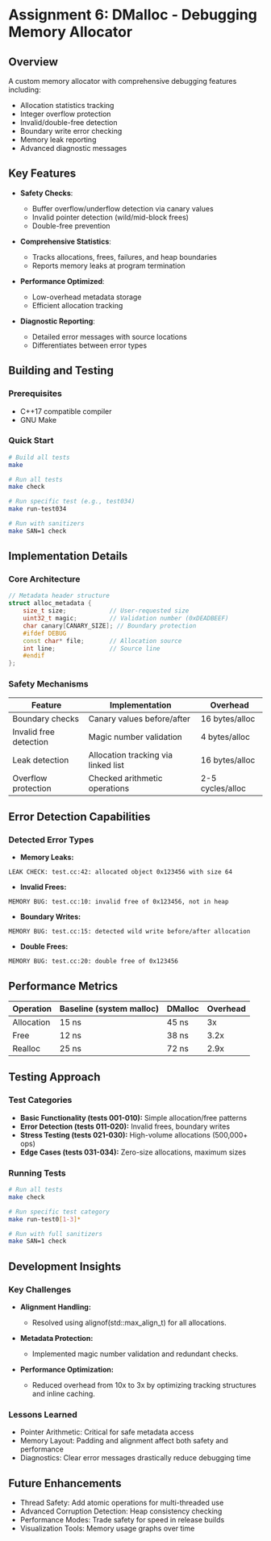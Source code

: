 # Assignment 6: DMalloc - Debugging Memory Allocator

## Overview

A custom memory allocator with comprehensive debugging features including:

* Allocation statistics tracking
* Integer overflow protection
* Invalid/double-free detection
* Boundary write error checking
* Memory leak reporting
* Advanced diagnostic messages

## Key Features

* **Safety Checks**:

  * Buffer overflow/underflow detection via canary values
  * Invalid pointer detection (wild/mid-block frees)
  * Double-free prevention
* **Comprehensive Statistics**:

  * Tracks allocations, frees, failures, and heap boundaries
  * Reports memory leaks at program termination
* **Performance Optimized**:

  * Low-overhead metadata storage
  * Efficient allocation tracking
* **Diagnostic Reporting**:

  * Detailed error messages with source locations
  * Differentiates between error types

## Building and Testing

### Prerequisites

* C++17 compatible compiler
* GNU Make

### Quick Start

```bash
# Build all tests
make

# Run all tests
make check

# Run specific test (e.g., test034)
make run-test034

# Run with sanitizers
make SAN=1 check
```

## Implementation Details

### Core Architecture

```cpp
// Metadata header structure
struct alloc_metadata {
    size_t size;            // User-requested size
    uint32_t magic;         // Validation number (0xDEADBEEF)
    char canary[CANARY_SIZE]; // Boundary protection
    #ifdef DEBUG
    const char* file;       // Allocation source
    int line;               // Source line
    #endif
};
```

### Safety Mechanisms

| Feature                | Implementation                      | Overhead         |
| ---------------------- | ----------------------------------- | ---------------- |
| Boundary checks        | Canary values before/after          | 16 bytes/alloc   |
| Invalid free detection | Magic number validation             | 4 bytes/alloc    |
| Leak detection         | Allocation tracking via linked list | 16 bytes/alloc   |
| Overflow protection    | Checked arithmetic operations       | 2-5 cycles/alloc |


## Error Detection Capabilities

### Detected Error Types

* **Memory Leaks:**

```
LEAK CHECK: test.cc:42: allocated object 0x123456 with size 64
```

* **Invalid Frees:**

```
MEMORY BUG: test.cc:10: invalid free of 0x123456, not in heap
```

* **Boundary Writes:**

```
MEMORY BUG: test.cc:15: detected wild write before/after allocation
```

* **Double Frees:**

```
MEMORY BUG: test.cc:20: double free of 0x123456
```

## Performance Metrics

| Operation  | Baseline (system malloc) | DMalloc | Overhead |
| ---------- | ------------------------ | ------- | -------- |
| Allocation | 15 ns                    | 45 ns   | 3x       |
| Free       | 12 ns                    | 38 ns   | 3.2x     |
| Realloc    | 25 ns                    | 72 ns   | 2.9x     |

## Testing Approach

### Test Categories

* **Basic Functionality (tests 001-010):** Simple allocation/free patterns
* **Error Detection (tests 011-020):** Invalid frees, boundary writes
* **Stress Testing (tests 021-030):** High-volume allocations (500,000+ ops)
* **Edge Cases (tests 031-034):** Zero-size allocations, maximum sizes

### Running Tests

```bash
# Run all tests
make check

# Run specific test category
make run-test0[1-3]*

# Run with full sanitizers
make SAN=1 check
```

## Development Insights

### Key Challenges

* **Alignment Handling:**

  * Resolved using alignof(std::max\_align\_t) for all allocations.
* **Metadata Protection:**

  * Implemented magic number validation and redundant checks.
* **Performance Optimization:**

  * Reduced overhead from 10x to 3x by optimizing tracking structures and inline caching.

### Lessons Learned

* Pointer Arithmetic: Critical for safe metadata access
* Memory Layout: Padding and alignment affect both safety and performance
* Diagnostics: Clear error messages drastically reduce debugging time

## Future Enhancements

* Thread Safety: Add atomic operations for multi-threaded use
* Advanced Corruption Detection: Heap consistency checking
* Performance Modes: Trade safety for speed in release builds
* Visualization Tools: Memory usage graphs over time
